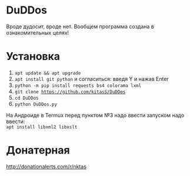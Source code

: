 # DuDDos
Вроде дудосит, вроде нет. Вообщем программа создана в ознакомительных целях!

# Установка
1. <code>apt update && apt upgrade</code>
2. <code>apt install git python</code> и согласиться: введя Y и нажав Enter
3. <code>python -m pip install requests bs4 colorama lxml</code>
4. <code>git clone https://github.com/kitasS/DuDDos</code>
5. <code>cd DuDDos</code>
6. <code>python DuDDos.py</code>

На Андроиде в Termux перед пунктом №3 надо ввести запуском надо ввести:<br>
<code>apt install libxml2 libxslt</code>


# Донатерная
http://donationalerts.com/r/nktas
